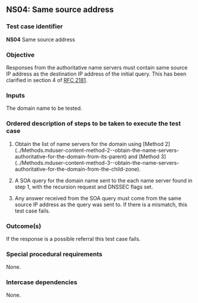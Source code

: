 ## NS04: Same source address

### Test case identifier
**NS04** Same source address

### Objective

Responses from the authoritative name servers must contain same source IP
address as the destination IP address of the initial query. This has been
clarified in section 4 of
[RFC 2181](https://tools.ietf.org/html/rfc2181#section-4).

### Inputs

The domain name to be tested.

### Ordered description of steps to be taken to execute the test case

1. Obtain the list of name servers for the domain using [Method 2]
   (../Methods.mduser-content-method-2--obtain-the-name-servers-authoritative-for-the-domain-from-its-parent) and [Method 3]
   (../Methods.mduser-content-method-3--obtain-the-name-servers-authoritative-for-the-domain-from-the-child-zone).

2. A SOA query for the domain name sent to the each name server found in
   step 1, with the recursion request and DNSSEC flags set.
3. Any answer received from the SOA query must come from the same source IP address
   as the query was sent to. If there is a mismatch, this test case fails.

### Outcome(s)

If the response is a possible referral this test case fails.

### Special procedural requirements

None.

### Intercase dependencies

None.
